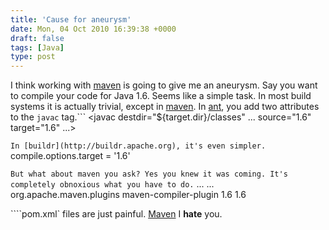 ```yaml
---
title: 'Cause for aneurysm'
date: Mon, 04 Oct 2010 16:39:38 +0000
draft: false
tags: [Java]
type: post
---
```


I think working with [maven](http://maven.apache.org/pom.html#Build) is going to give me an aneurysm. Say you want to compile your code for Java 1.6. Seems like a simple task. In most build systems it is actually trivial, except in [maven](http://maven.apache.org/pom.html#Build). In [ant](http://ant.apache.org/), you add two attributes to the `javac` tag.```
<javac destdir="${target.dir}/classes"
           ...
           source="1.6"
           target="1.6"
           ...>

```In [buildr](http://buildr.apache.org), it's even simpler.```
compile.options.target = '1.6'

```But what about maven you ask? Yes you knew it was coming. It's completely obnoxious what you have to do.```
  <build>
    ...
    <plugins>
      ...
      <plugin>
        <groupId>org.apache.maven.plugins</groupId>
        <artifactId>maven-compiler-plugin</artifactId>
        <configuration>
          <source>1.6</source>
          <target>1.6</target>
        </configuration>
      </plugin>
    </plugins>
  </build>

````pom.xml` files are just painful. [Maven](http://maven.apache.org) I **hate** you.